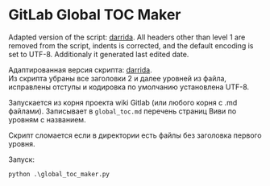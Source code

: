 # GitLab Global TOC Maker

Adapted version of the script: [darrida](https://github.com/darrida/md_file_tree.py).
All headers other than level 1 are removed from the script, indents is corrected, and the default encoding is set to UTF-8. Additionaly it generated last edited date.

Адаптированная версия скрипта: [darrida](https://github.com/darrida/md_file_tree.py).  
Из скрипта убраны все заголовки 2 и далее уровней из файла, исправлены отступы и кодировка по умолчанию установлена UTF-8.

Запускается из корня проекта wiki Gitlab (или любого корня с .md файлами).
Записывает в `global_toc.md` перечень страниц Виви по уровням с названием.

Скрипт сломается если в директории есть файлы без заголовка первого уровня.

Запуск:

```text
python .\global_toc_maker.py
```
